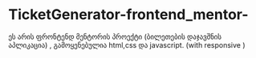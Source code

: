 # TicketGenerator-frontend_mentor-
ეს არის ფრონტენდ მენტორის პროექტი (ბილეთების დაჯავშნის აპლიკაცია) , გამოყენებულია html,css და javascript. (with responsive )
